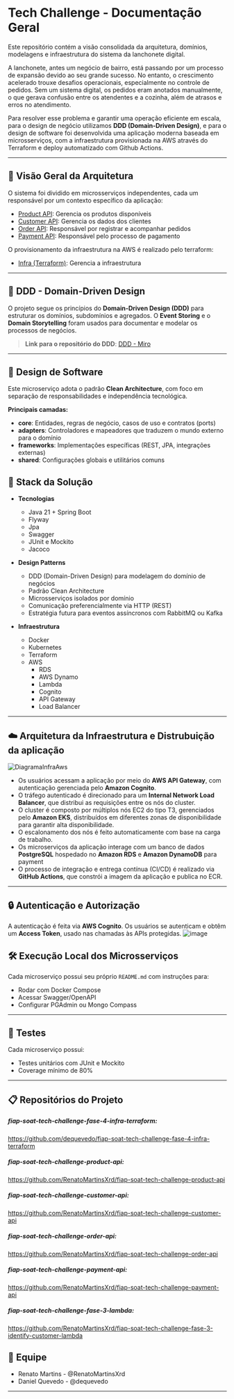 # Tech Challenge - Documentação Geral

Este repositório contém a visão consolidada da arquitetura, domínios, modelagens e infraestrutura do sistema da lanchonete digital.

A lanchonete, antes um negócio de bairro, está passando por um processo de expansão devido ao seu grande sucesso. 
No entanto, o crescimento acelerado trouxe desafios operacionais, especialmente no controle de pedidos. 
Sem um sistema digital, os pedidos eram anotados manualmente, o que gerava confusão entre os atendentes e a cozinha, 
além de atrasos e erros no atendimento.

Para resolver esse problema e garantir uma operação eficiente em escala, para o design de negócio utilizamos **DDD (Domain-Driven Design)**, e para o design de software foi desenvolvida uma aplicação moderna baseada em microsserviços, com a infraestrutura provisionada na AWS através do Terraform e deploy automatizado com Github Actions.

---

## 🧭 Visão Geral da Arquitetura

O sistema foi dividido em microsserviços independentes, cada um responsável por um contexto específico da aplicação:

- [Product API](https://github.com/RenatoMartinsXrd/fiap-soat-tech-challenge-product-api): Gerencia os produtos disponíveis
- [Customer API](https://github.com/RenatoMartinsXrd/fiap-soat-tech-challenge-customer-api): Gerencia os dados dos clientes
- [Order API](https://github.com/RenatoMartinsXrd/fiap-soat-tech-challenge-order-api): Responsável por registrar e acompanhar pedidos
- [Payment API](https://github.com/RenatoMartinsXrd/fiap-soat-tech-challenge-payment-api): Responsável pelo processo de pagamento

O provisionamento da infraestrutura na AWS é realizado pelo terraform:
- [Infra (Terraform)](https://github.com/dequevedo/fiap-soat-tech-challenge-fase-4-infra-terraform): Gerencia a infraestrutura

---

## 🧠 DDD - Domain-Driven Design

O projeto segue os princípios do **Domain-Driven Design (DDD)** para estruturar os domínios, subdomínios e agregados. O **Event Storing** e o **Domain Storytelling** foram usados para documentar e modelar os processos de negócios.

> **Link para o repositório do DDD**: [DDD - Miro](https://miro.com/app/board/uXjVKgdT-iU=/)

---

## 🧩 Design de Software

Este microserviço adota o padrão **Clean Architecture**, com foco em separação de responsabilidades e independência tecnológica.

**Principais camadas:**

- **core**: Entidades, regras de negócio, casos de uso e contratos (ports)
- **adapters**: Controladores e mapeadores que traduzem o mundo externo para o domínio
- **frameworks**: Implementações específicas (REST, JPA, integrações externas)
- **shared**: Configurações globais e utilitários comuns
  

## 📐 Stack da Solução

- **Tecnologias**
   - Java 21 + Spring Boot
   - Flyway
   - Jpa
   - Swagger
   - JUnit e Mockito
   - Jacoco

- **Design Patterns**
  - DDD (Domain-Driven Design) para modelagem do domínio de negócios
  - Padrão Clean Architecture
  - Microsserviços isolados por domínio
  - Comunicação preferencialmente via HTTP (REST)
  - Estratégia futura para eventos assíncronos com RabbitMQ ou Kafka

- **Infraestrutura**
  - Docker
  - Kubernetes
  - Terraform
  - AWS
    - RDS
    - AWS Dynamo
    - Lambda
    - Cognito
    - API Gateway
    - Load Balancer

---

## ☁️ Arquitetura da Infraestrutura e Distrubuição da aplicação

![DiagramaInfraAws](https://github.com/user-attachments/assets/9cbe7a70-8885-4fe6-a101-3274576f52d1)

- Os usuários acessam a aplicação por meio do **AWS API Gateway**, com autenticação gerenciada pelo **Amazon Cognito**.
- O tráfego autenticado é direcionado para um **Internal Network Load Balancer**, que distribui as requisições entre os nós do cluster.
- O cluster é composto por múltiplos nós EC2 do tipo T3, gerenciados pelo **Amazon EKS**, distribuídos em diferentes zonas de disponibilidade para garantir alta disponibilidade.
- O escalonamento dos nós é feito automaticamente com base na carga de trabalho.
- Os microserviços da aplicação interage com um banco de dados **PostgreSQL** hospedado no **Amazon RDS** e **Amazon DynamoDB** para payment
- O processo de integração e entrega contínua (CI/CD) é realizado via **GitHub Actions**, que constrói a imagem da aplicação e publica no ECR.

---

## 🔒 Autenticação e Autorização

A autenticação é feita via **AWS Cognito**. Os usuários se autenticam e obtêm um **Access Token**, usado nas chamadas às APIs protegidas.
![image](https://github.com/user-attachments/assets/0644d8b6-0f49-416f-b320-1e4b97008d70)


## 🛠️ Execução Local dos Microsserviços

Cada microserviço possui seu próprio `README.md` com instruções para:

- Rodar com Docker Compose
- Acessar Swagger/OpenAPI
- Configurar PGAdmin ou Mongo Compass

---

## 🧪 Testes

Cada microserviço possui:

- Testes unitários com JUnit e Mockito
- Coverage mínimo de 80%

---

## 📋 Repositórios do Projeto

##### fiap-soat-tech-challenge-fase-4-infra-terraform:
https://github.com/dequevedo/fiap-soat-tech-challenge-fase-4-infra-terraform

##### fiap-soat-tech-challenge-product-api:
https://github.com/RenatoMartinsXrd/fiap-soat-tech-challenge-product-api

##### fiap-soat-tech-challenge-customer-api:
https://github.com/RenatoMartinsXrd/fiap-soat-tech-challenge-customer-api

##### fiap-soat-tech-challenge-order-api:
https://github.com/RenatoMartinsXrd/fiap-soat-tech-challenge-order-api

##### fiap-soat-tech-challenge-payment-api:
https://github.com/RenatoMartinsXrd/fiap-soat-tech-challenge-payment-api

##### fiap-soat-tech-challenge-fase-3-lambda:
https://github.com/RenatoMartinsXrd/fiap-soat-tech-challenge-fase-3-identify-customer-lambda


## 👥 Equipe

- Renato Martins - @RenatoMartinsXrd
- Daniel Quevedo - @dequevedo

---
